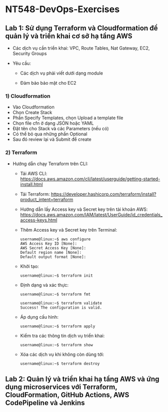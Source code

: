 # NT548-DevOps-Exercises

## Lab 1: Sử dụng Terraform và Cloudformation để quản lý và triển khai cơ sở hạ tầng AWS

+ Các dịch vụ cần triển khai: VPC, Route Tables, Nat Gateway, EC2, Security Groups
      
+ Yêu cầu:
      
  + Các dịch vụ phải viết dưới dạng module
    
  +  Đảm bảo bảo mật cho EC2
### 1) Cloudformation
+ Vào Cloudformation
+ Chọn Create Stack
+ Phần Specify Templates, chọn Upload a template file
+ Chọn file cfn ở dạng JSON hoặc YAML
+ Đặt tên cho Stack và các Parameters (nếu có)
+ Có thể bỏ qua những phần Optional
+ Sau đó review lại và Submit để create
### 2) Terraform
+ Hướng dẫn chạy Terraform trên CLI: 

  + Tải AWS CLI: https://docs.aws.amazon.com/cli/latest/userguide/getting-started-install.html

  + Tải Terraform: https://developer.hashicorp.com/terraform/install?product_intent=terraform

  + Hướng dẫn lấy Access key và Secret key trên tài khoản AWS: https://docs.aws.amazon.com/IAM/latest/UserGuide/id_credentials_access-keys.html

  + Thêm Access key và Secret key trên Terminal:
      ```console
      username@linux:~$ aws configure 
      AWS Access Key ID [None]:
      AWS Secret Access Key [None]:
      Default region name [None]:
      Default output format [None]:  
      ```

  + Khởi tạo:

      ```console
      username@linux:~$ terraform init
      ```
  + Định dạng và xác thực:

      ```console
      username@linux:~$ terraform fmt
      ```

      ```console
      username@linux:~$ terraform validate
      Success! The configuration is valid.
      ```

  + Áp dụng cấu hình:

      ```console
      username@linux:~$ terraform apply
      ```
  + Kiểm tra các thông tin dịch vụ triển khai:

      ```console
      username@linux:~$ terraform show
      ```

  + Xóa các dịch vụ khi không còn dùng tới:

      ```console
      username@linux:~$ terraform destroy
      ``` 

## Lab 2: Quản lý và triển khai hạ tầng AWS và ứng dụng microservices với Terraform, CloudFormation, GitHub Actions, AWS CodePipeline và Jenkins

